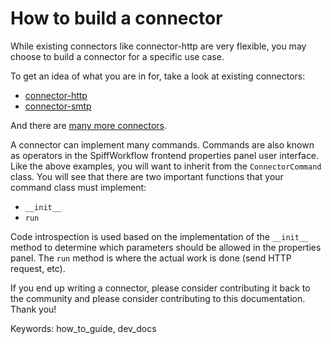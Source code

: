 # How to build a connector

While existing connectors like connector-http are very flexible, you may choose to build a connector for a specific use case.

To get an idea of what you are in for, take a look at existing connectors:

* [connector-http](https://github.com/sartography/connector-http/blob/main/src/connector_http/commands/get_request_v2.py)
* [connector-smtp](https://github.com/sartography/connector-smtp/blob/main/src/connector_smtp/commands/send_email.py)

And there are [many more connectors](https://github.com/sartography?q=connector&type=public&language=python&sort=).

A connector can implement many commands.
Commands are also known as operators in the SpiffWorkflow frontend properties panel user interface.
Like the above examples, you will want to inherit from the `ConnectorCommand` class.
You will see that there are two important functions that your command class must implement:

* `__init__`
* `run`

Code introspection is used based on the implementation of the `__init__` method to determine which parameters should be allowed in the properties panel.
The `run` method is where the actual work is done (send HTTP request, etc).

If you end up writing a connector, please consider contributing it back to the community and please consider contributing to this documentation.
Thank you!

Keywords: how_to_guide, dev_docs
